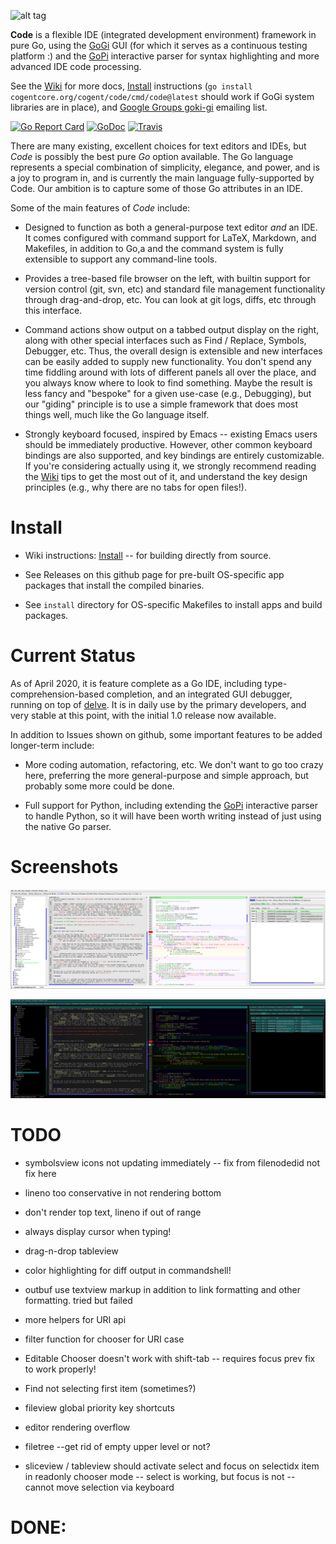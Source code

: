 ![alt tag](logo/code_icon.png)

**Code** is a flexible IDE (integrated development environment) framework in pure Go, using the [GoGi](https://cogentcore.org/core/gi) GUI (for which it serves as a continuous testing platform :) and the [GoPi](https://cogentcore.org/core/pi) interactive parser for syntax highlighting and more advanced IDE code processing.

See the [Wiki](https://cogentcore.org/cogent/code/wiki) for more docs,   [Install](https://cogentcore.org/cogent/code/wiki/Install) instructions (`go install cogentcore.org/cogent/code/cmd/code@latest` should work if GoGi system libraries are in place), and [Google Groups goki-gi](https://groups.google.com/forum/#!forum/goki-gi) emailing list.

[![Go Report Card](https://goreportcard.com/badge/cogentcore.org/cogent/code/v2)](https://goreportcard.com/report/cogentcore.org/cogent/code/v2)
[![GoDoc](https://godoc.org/cogentcore.org/cogent/code/v2?status.svg)](https://godoc.org/cogentcore.org/cogent/code/v2)
[![Travis](https://travis-ci.com/goki/code.svg?branch=master)](https://travis-ci.com/goki/code)

There are many existing, excellent choices for text editors and IDEs, but *Code* is possibly the best pure *Go* option available.  The Go language represents a special combination of simplicity, elegance, and power, and is a joy to program in, and is currently the main language fully-supported by Code.  Our ambition is to capture some of those Go attributes in an IDE.

Some of the main features of *Code* include:

* Designed to function as both a general-purpose text editor *and* an IDE.  It comes configured with command support for LaTeX, Markdown, and Makefiles, in addition to Go,a and the command system is fully extensible to support any command-line tools.

* Provides a tree-based file browser on the left, with builtin support for version control (git, svn, etc) and standard file management functionality through drag-and-drop, etc.  You can look at git logs, diffs, etc through this interface.

* Command actions show output on a tabbed output display on the right, along with other special interfaces such as Find / Replace, Symbols, Debugger, etc.  Thus, the overall design is extensible and new interfaces can be easily added to supply new functionality.  You don't spend any time fiddling around with lots of different panels all over the place, and you always know where to look to find something.  Maybe the result is less fancy and "bespoke" for a given use-case (e.g., Debugging), but our "giding" principle is to use a simple framework that does most things well, much like the Go language itself.

* Strongly keyboard focused, inspired by Emacs -- existing Emacs users should be immediately productive.  However, other common keyboard bindings are also supported, and key bindings are entirely customizable.  If you're considering actually using it, we strongly recommend reading the [Wiki](https://cogentcore.org/cogent/code/wiki) tips to get the most out of it, and understand the key design principles (e.g., why there are no tabs for open files!).

# Install

* Wiki instructions: [Install](https://cogentcore.org/cogent/code/wiki/Install) -- for building directly from source.

* See Releases on this github page for pre-built OS-specific app packages that install the compiled binaries.

* See `install` directory for OS-specific Makefiles to install apps and build packages.

# Current Status

As of April 2020, it is feature complete as a Go IDE, including type-comprehension-based completion, and an integrated GUI debugger, running on top of [delve](https://github.com/go-delve/delve).  It is in daily use by the primary developers, and very stable at this point, with the initial 1.0 release now available.

In addition to Issues shown on github, some important features to be added longer-term include:

* More coding automation, refactoring, etc.  We don't want to go too crazy here, preferring the more general-purpose and simple approach, but probably some more could be done.

* Full support for Python, including extending the [GoPi](https://cogentcore.org/core/pi) interactive parser to handle Python, so it will have been worth writing instead of just using the native Go parser.

# Screenshots

![Screenshot](screenshot.png?raw=true "Screenshot")

![Screenshot, darker](screenshot_dark.png?raw=true "Screenshot, dark mode")

# TODO

* symbolsview icons not updating immediately -- fix from filenodedid not fix here

* lineno too conservative in not rendering bottom
* don't render top text, lineno if out of range
* always display cursor when typing!
* drag-n-drop tableview

* color highlighting for diff output in commandshell!
* outbuf use textview markup in addition to link formatting and other formatting.  tried but failed

* more helpers for URI api
* filter function for chooser for URI case

* Editable Chooser doesn't work with shift-tab -- requires focus prev fix to work properly!

* Find not selecting first item (sometimes?)

* fileview global priority key shortcuts
* editor rendering overflow
* filetree --get rid of empty upper level or not?
* sliceview / tableview should activate select and focus on selectidx item in readonly chooser mode -- select is working, but focus is not -- cannot move selection via keyboard


# DONE:




